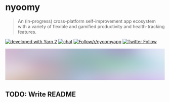# nyoomy

> An (in-progress) cross-platform self-improvement app ecosystem with a variety
> of flexible and gamified productivity and health-tracking features.

<!-- markdownlint-disable-next-line MD013 -->
[![developed with Yarn 2](https://img.shields.io/badge/developed%20with-Yarn%202-blue)](https://github.com/yarnpkg/berry) [![chat](https://img.shields.io/discord/836407513054052373)](https://discord.gg/2BRKemKp6S) [![Follow/r/nyoomyapp](https://img.shields.io/reddit/subreddit-subscribers/nyoomyapp?style=social)](https://reddit.com/r/nyoomyapp) [![Twitter Follow](https://img.shields.io/twitter/follow/NyoomyApp?style=social)](https://twitter.com/NyoomyApp)

![Stylized banner](./img/banner.png)

## TODO: Write README
